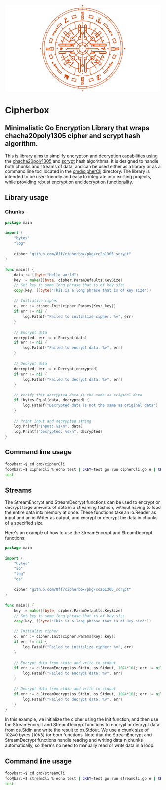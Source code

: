 ![logo](media/logo.svg)
# Cipherbox
## Minimalistic Go Encryption Library that wraps chacha20poly1305 cipher and scrypt hash algorithm.

This is library aims to simplify encryption and decryption capabilities using the [chacha20poly1305](https://pkg.go.dev/golang.org/x/crypto/chacha20poly1305) and [scrypt](https://pkg.go.dev/golang.org/x/crypto/scrypt) hash algorithms. It is designed to handle both chunks and streams of data, and can be used either as a library or as a command line tool located in the [cmd/cipherCli](cmd/cipherCli) directory. The library is intended to be user-friendly and easy to integrate into existing projects, while providing robust encryption and decryption functionality.

## Library usage

### Chunks
```go
package main

import (
	"bytes"
	"log"

	cipher "github.com/8ff/cipherbox/pkg/cc2p1305_scrypt"
)

func main() {
	data := []byte("Hello world")
	key := make([]byte, cipher.ParamDefaults.KeySize)
	// Set key to some long phrase that is of key size
	copy(key, []byte("This is a long phrase that is of key size"))

	// Initialize cipher
	c, err := cipher.Init(cipher.Params{Key: key})
	if err != nil {
		log.Fatalf("Failed to initialize cipher: %v", err)
	}

	// Encrypt data
	encrypted, err := c.Encrypt(data)
	if err != nil {
		log.Fatalf("Failed to encrypt data: %v", err)
	}

	// Decrypt data
	decrypted, err := c.Decrypt(encrypted)
	if err != nil {
		log.Fatalf("Failed to decrypt data: %v", err)
	}

	// Verify that decrypted data is the same as original data
	if !bytes.Equal(data, decrypted) {
		log.Fatalf("Decrypted data is not the same as original data")
	}

	// Print Input and decrypted string
	log.Printf("Input: %s\n", data)
	log.Printf("Decrypted: %s\n", decrypted)
}
```

## Command line usage
```bash
foo@bar:~$ cd cmd/cipherCli
foo@bar:~$ cipherCli % echo test | CKEY=test go run cipherCli.go e | CKEY=test go run cipherCli.go d
test
```

## Streams
The StreamEncrypt and StreamDecrypt functions can be used to encrypt or decrypt large amounts of data in a streaming fashion, without having to load the entire data into memory at once. These functions take an io.Reader as input and an io.Writer as output, and encrypt or decrypt the data in chunks of a specified size.

Here's an example of how to use the StreamEncrypt and StreamDecrypt functions:
```go
package main

import (
    "bytes"
    "io"
    "log"
    "os"

    cipher "github.com/8ff/cipherbox/pkg/cc2p1305_scrypt"
)

func main() {
    key := make([]byte, cipher.ParamDefaults.KeySize)
    // Set key to some long phrase that is of key size
    copy(key, []byte("This is a long phrase that is of key size"))

    // Initialize cipher
    c, err := cipher.Init(cipher.Params{Key: key})
    if err != nil {
        log.Fatalf("Failed to initialize cipher: %v", err)
    }

    // Encrypt data from stdin and write to stdout
    if err := c.StreamEncrypt(os.Stdin, os.Stdout, 1024*10); err != nil {
        log.Fatalf("Failed to encrypt data: %v", err)
    }

    // Decrypt data from stdin and write to stdout
    if err := c.StreamDecrypt(os.Stdin, os.Stdout, 1024*10); err != nil {
        log.Fatalf("Failed to decrypt data: %v", err)
    }
}
```

In this example, we initialize the cipher using the Init function, and then use the StreamEncrypt and StreamDecrypt functions to encrypt or decrypt data from os.Stdin and write the result to os.Stdout. We use a chunk size of 10240 bytes (10KB) for both functions.
Note that the StreamEncrypt and StreamDecrypt functions handle reading and writing data in chunks automatically, so there's no need to manually read or write data in a loop.

## Command line usage
```bash
foo@bar:~$ cd cmd/streamCli
foo@bar:~$ streamCli % echo test | CKEY=test go run streamCli.go e | CKEY=test go run streamCli.go d
test
```